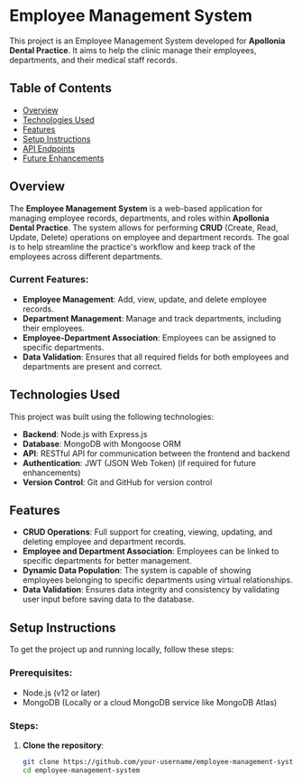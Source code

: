 # Employee Management System

This project is an Employee Management System developed for **Apollonia Dental Practice**. It aims to help the clinic manage their employees, departments, and their medical staff records.

## Table of Contents
- [Overview](#overview)
- [Technologies Used](#technologies-used)
- [Features](#features)
- [Setup Instructions](#setup-instructions)
- [API Endpoints](#api-endpoints)
- [Future Enhancements](#future-enhancements)

## Overview

The **Employee Management System** is a web-based application for managing employee records, departments, and roles within **Apollonia Dental Practice**. The system allows for performing **CRUD** (Create, Read, Update, Delete) operations on employee and department records. The goal is to help streamline the practice's workflow and keep track of the employees across different departments.

### Current Features:
- **Employee Management**: Add, view, update, and delete employee records.
- **Department Management**: Manage and track departments, including their employees.
- **Employee-Department Association**: Employees can be assigned to specific departments.
- **Data Validation**: Ensures that all required fields for both employees and departments are present and correct.

## Technologies Used

This project was built using the following technologies:

- **Backend**: Node.js with Express.js
- **Database**: MongoDB with Mongoose ORM
- **API**: RESTful API for communication between the frontend and backend
- **Authentication**: JWT (JSON Web Token) (if required for future enhancements)
- **Version Control**: Git and GitHub for version control

## Features

- **CRUD Operations**: Full support for creating, viewing, updating, and deleting employee and department records.
- **Employee and Department Association**: Employees can be linked to specific departments for better management.
- **Dynamic Data Population**: The system is capable of showing employees belonging to specific departments using virtual relationships.
- **Data Validation**: Ensures data integrity and consistency by validating user input before saving data to the database.

## Setup Instructions

To get the project up and running locally, follow these steps:

### Prerequisites:
- Node.js (v12 or later)
- MongoDB (Locally or a cloud MongoDB service like MongoDB Atlas)

### Steps:
1. **Clone the repository**:

   ```bash
   git clone https://github.com/your-username/employee-management-system.git
   cd employee-management-system
